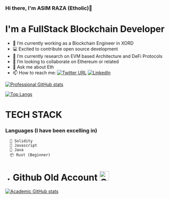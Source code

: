 ### Hi there, I'm ASIM RAZA (Etholic)👋

# I'm a FullStack Blockchain Developer

- 🔭 I’m currently working as a Blockchain Engineer in XORD
- 💻 Excited to contribute open source development
- 🌱 I’m currently research on EVM based Architecture and DeFi Protocols
- 👯 I’m looking to collaborate on Ethereum or related
- 💬 Ask me about Eth
- 📫 How to reach me: [![Twitter URL](https://img.shields.io/twitter/url/https/twitter.com/Syed_AsimRN.svg?style=social&label=Follow%20%40Syed_AsimRN)](https://twitter.com/Syed_AsimRN) <a href="https://www.linkedin.com/in/asim-raza-76b32a185/">
    <img
      src="https://img.shields.io/static/v1?logo=linkedin&style=flat-square&color=0072b1&label=LinkedIn&message=%E2%98%86"
      alt="LinkedIn"
    />
  </a>
  
[![Professional GitHub stats](https://github-readme-stats.vercel.app/api?username=SAsimRaza)](https://github.com/SAsimRaza/github-readme-stats)

   [![Top Langs](https://github-readme-stats.vercel.app/api/top-langs/?username=SyedAsimRazaNaqvi&layout=compact&langs_count=10)](https://github.com/SyedAsimRazaNaqvi/github-readme-stats)
</details>

# TECH STACK
  ###  Languages (I have been excelling in)
  
      🐍 Solidity
      🤖 Javascript
      🦾 Java
      📦 Rust (Beginner)

<!--
**SAsimRaza/SAsimRaza** is a ✨ _special_ ✨ repository because its `README.md` (this file) appears on your GitHub profile.

- 🔭 I’m currently working on ...
- 🌱 I’m currently learning ...
- 👯 I’m looking to collaborate on ...
- 🤔 I’m looking for help with ...
- 💬 Ask me about ...
- 📫 How to reach me: ...

-->


  











- # Github Old Account <a href="https://github.com/SyedAsimRazaNaqvi" target="_blank"><img src="https://raw.githubusercontent.com/nakulbhati/nakulbhati/master/contain/git.png" alt="GitHub" width="30"></a>
 [![Academic GitHub stats](https://github-readme-stats.vercel.app/api?username=SyedAsimRazaNaqvi)](https://github.com/SyedAsimRazaNaqvi/github-readme-stats)
